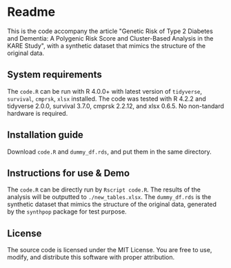 # Readme

This is the code accompany the article "Genetic Risk of Type 2 Diabetes and Dementia: A Polygenic Risk Score and Cluster-Based Analysis in the KARE Study", with a synthetic dataset that mimics the structure of the original data.

## System requirements

The `code.R` can be run with R 4.0.0+ with latest version of `tidyverse`, `survival`, `cmprsk`, `xlsx` installed. The code was tested with R 4.2.2 and tidyverse 2.0.0, survival 3.7.0, cmprsk 2.2.12, and xlsx 0.6.5. No non-tandard hardware is required.

## Installation guide

Download `code.R` and `dummy_df.rds`, and put them in the same directory.

## Instructions for use & Demo

The `code.R` can be directly run by `Rscript code.R`. The results of the analysis will be outputted to `./new_tables.xlsx`. The `dummy_df.rds` is the synthetic dataset that mimics the structure of the original data, generated by the `synthpop` package for test purpose.

## License

The source code is licensed under the MIT License.
You are free to use, modify, and distribute this software with proper attribution.
